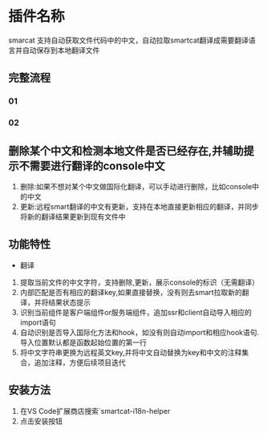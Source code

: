 # 插件名称
 smarcat 支持自动获取文件代码中的中文，自动拉取smartcat翻译成需要翻译语言并自动保存到本地翻译文件
 ## 完整流程
 ### 01
 <!-- ![01.gif] -->
 ### 02
 <!-- ! [02.gif] -->
 ## 删除某个中文和检测本地文件是否已经存在,并辅助提示不需要进行翻译的console中文
 <!-- ![03.gif] -->
 1. 删除:如果不想对某个中文做国际化翻译，可以手动进行删除，比如console中的中文
 2. 更新:远程smart翻译的中文有更新，支持在本地直接更新相应的翻译，并同步将新的翻译结果更新到现有文件中

## 功能特性
- 翻译
1. 提取当前文件的中文字符，支持删除,更新，展示console的标识（无需翻译）
2. 内部匹配是否有相应的翻译key,如果直接替换，没有则去smart拉取新的翻译，并将结果状态提示
3. 识别当前组件是客户端组件or服务端组件，追加ssr和client自动导入相应的import语句
4. 自动识别是否导入国际化方法和hook，如没有则自动import和相应hook语句.导入位置默认都是函数起始位置的第一行
5. 将中文字符串更换为远程英文key,并将中文自动替换为key和中文的注释集合，追加注释，方便后续项目迭代

## 安装方法
1. 在VS Code扩展商店搜索`smartcat-i18n-helper
2. 点击安装按钮